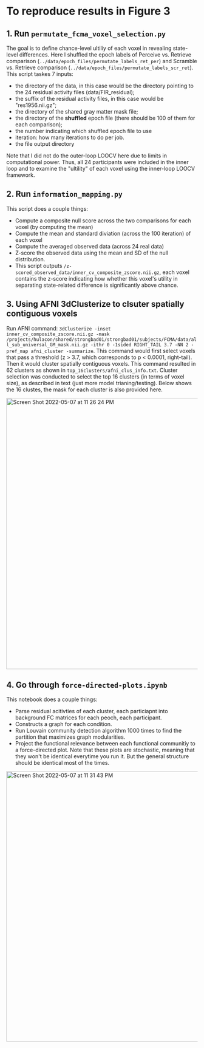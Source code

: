 # To reproduce results in Figure 3
## 1. Run `permutate_fcma_voxel_selection.py`
The goal is to define chance-level ultiliy of each voxel in revealing state-level differences.
Here I shuffled the epoch labels of Perceive vs. Retrieve comparison (`../data/epoch_files/permutate_labels_ret_per`) and Scramble vs. Retrieve comparison (`../data/epoch_files/permutate_labels_scr_ret`). This script taskes 7 inputs: 
- the directory of the data, in this case would be the directory pointing to the 24 residual activity files (data/FIR_residual);
- the suffix of the residual activity files, in this case would be "res1956.nii.gz";
- the directory of the shared gray matter mask file;
- the directory of the **shuffled** epoch file (there should be 100 of them for each comparison); 
- the number indicating which shuffled epoch file to use 
- iteration: how many iterations to do per job. 
- the file output directory

Note that I did not do the outer-loop LOOCV here due to limits in computational power. Thus, all 24 participants were included in the inner loop and to examine the "ultility" of each voxel using the inner-loop LOOCV framework. 
## 2. Run `information_mapping.py`
This script does a couple things: 
- Compute a composite null score across the two comparisons for each voxel (by computing the mean) 
- Compute the mean and standard diviation (across the 100 iteration) of each voxel 
- Compute the averaged observed data (across 24 real data) 
- Z-score the observed data using the mean and SD of the null distribution. 
- This script outputs `/z-scored_observed_data/inner_cv_composite_zscore.nii.gz`, each voxel contains the z-score indicating how whether this voxel's utility in separating state-related difference is significantly above chance. 
## 3. Using AFNI 3dClusterize to clsuter spatially contiguous voxels
Run AFNI command: `3dClusterize -inset inner_cv_composite_zscore.nii.gz -mask /projects/hulacon/shared/strongbad01/strongbad01/subjects/FCMA/data/all_sub_universal_GM_mask.nii.gz -ithr 0 -1sided RIGHT_TAIL 3.7 -NN 2 -pref_map afni_cluster -summarize`. 
This command would first select voxels that pass a threshold (z > 3.7, which corresponds to p < 0.0001, right-tail). Then it would cluster spatially contiguous voxels. This command resulted in 62 clusters as shown in `top_16clusters/afni_clus_info.txt`. Cluster selection was conducted to select the top 16 clusters (in terms of voxel size), as described in text (just more model trianing/testing). Below shows the 16 clustes, the mask for each cluster is also provided here. 

<img width="714" alt="Screen Shot 2022-05-07 at 11 26 24 PM" src="https://user-images.githubusercontent.com/63365201/167284683-aab009c3-9668-41d7-95d5-d800e6f7a335.png">

## 4. Go through `force-directed-plots.ipynb`
This notebook does a couple things: 
- Parse residual acitivties of each cluster, each particiapnt into background FC matrices for each peoch, each participant. 
- Constructs a graph for each condition. 
- Run Louvain community detection algorithm 1000 times to find the partition that maximizes graph modularities. 
- Project the functional relevance between each functional communitiy to a force-directed plot. Note that these plots are stochastic, meaning that they won't be identical everytime you run it. But the general structure should be identical most of the times.  

<img width="712" alt="Screen Shot 2022-05-07 at 11 31 43 PM" src="https://user-images.githubusercontent.com/63365201/167284805-36bcf614-f8d1-484a-a492-b32491dae565.png">
